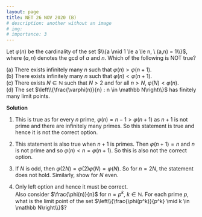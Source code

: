 ```yaml
---
layout: page
title: NET 26 NOV 2020 (B)
# description: another without an image
# img:
# importance: 3
---
```

<!-- # **NET 26 NOV 2020 (B): 2 of 2**  -->

Let $\varphi(n)$ be the cardinality of the set
$\\{a \mid 1 \le a \le n, \ (a,n) = 1\\}$, where $(a,n)$ denotes the gcd
of $a$ and $n$. Which of the following is NOT true?

(a) There exists infinitely many $n$ such that $\varphi(n) > \varphi(n+1)$.<br>
(b) There exists infinitely many $n$ such that $\varphi(n) < \varphi(n+1)$.<br>
(c) There exists $N \in \mathbb N$ such that $N > 2$ and for all $n > N$,
$\varphi(N) < \varphi(n)$.<br>
(d) The set $\left\\{\frac{\varphi(n)}{n} : n \in \mathbb N\right\\}$ has finitely many limit points.

**Solution**

1.  This is true as for every $n$ prime,
    $\varphi(n) = n-1 > \varphi(n+1)$ as $n+1$ is not prime and there
    are infinitely many primes. So this statement is true and hence it
    is not the correct option.<br>

2.  This statement is also true when $n+1$ is primes. Then
    $\varphi(n+1) = n$ and $n$ is not prime and so
    $\varphi(n) < n = \varphi(n+1)$. So this is also not the correct
    option.<br>

3.  If $N$ is odd, then
    $\varphi(2N) = \varphi(2) \varphi(N) = \varphi(N)$. So for $n = 2N$,
    the statement does not hold. Similarly, show for $N$ even.<br>

4.  Only left option and hence it must be correct.<br>
    Also consider $\frac{\phi(n)}{n}$ for $n = p^k$, $k \in \mathbb N$. For each prime $p$, what is the limit point of the set $\left\\{\frac{\phi(p^k)}{p^k} \mid k \in \mathbb N\right\\}$?


